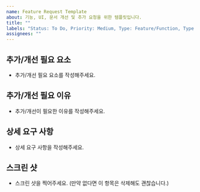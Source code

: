 ```yaml
---
name: Feature Request Template
about: 기능, UI, 문서 개선 및 추가 요청을 위한 템플릿입니다.
title: ""
labels: "Status: To Do, Priority: Medium, Type: Feature/Function, Type: Feature/UI"
assignees: ""
---
```


## 추가/개선 필요 요소

- 추가/개선 필요 요소를 작성해주세요.

## 추가/개선 필요 이유

- 추가/개선이 필요한 이유를 작성해주세요.

## 상세 요구 사항

- 상세 요구 사항을 작성해주세요.

## 스크린 샷

- 스크린 샷을 찍어주세요. (만약 없다면 이 항목은 삭제해도 괜찮습니다.)
